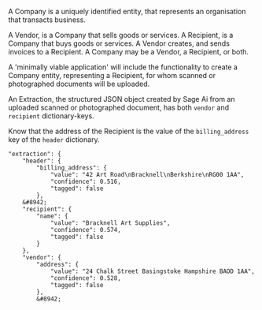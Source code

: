 A Company is a uniquely identified entity, that represents an organisation that transacts
business.

A Vendor, is a Company that sells goods or services. A Recipient, is a Company that buys goods
or services. A Vendor creates, and sends invoices to a Recipient. A Company may be a Vendor,
a Recipient, or both.

A 'minimally viable application' will include the functionality to create a Company entity, 
representing a Recipient, for whom scanned or photographed documents will be uploaded.

An Extraction, the structured JSON object created by Sage Ai from an uploaded scanned or
photographed document, has both `vendor` and `recipient` dictionary-keys. 

Know that the address of the Recipient is the value of the `billing_address` key of the
`header` dictionary.

```json:extraction
"extraction": {
    "header": {
        "billing_address": {
            "value": "42 Art Road\nBracknell\nBerkshire\nRG00 1AA",
            "confidence": 0.516,
            "tagged": false
        },
    &#8942;
    "recipient": {
        "name": {
            "value": "Bracknell Art Supplies",
            "confidence": 0.574,
            "tagged": false
        }
    },
    "vendor": {
        "address": {
            "value": "24 Chalk Street Basingstoke Hampshire BAOD 1AA",
            "confidence": 0.528,
            "tagged": false
        },
        &#8942;
```

